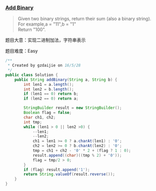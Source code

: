 ### [Add Binary](https://leetcode.com/problems/add-binary/)

> Given two binary strings, return their sum (also a binary string). <br/>
> For example,a = "11",b = "1" <br/>
> Return "100".

题目大意：实现二进制加法，字符串表示

题目难度：Easy

```java
/**
 * Created by gzdaijie on 16/5/28
 */
public class Solution {
    public String addBinary(String a, String b) {
        int len1 = a.length();
        int len2 = b.length();
        if (len1 == 0) return b;
        if (len2 == 0) return a;

        StringBuilder result = new StringBuilder();
        Boolean flag = false;
        char ch1, ch2;
        int tmp;
        while (len1 > 0 || len2 >0) {
            --len1;
            --len2;
            ch1 = len1 >= 0 ? a.charAt(len1) : '0';
            ch2 = len2 >= 0 ? b.charAt(len2) : '0';
            tmp = ch1 + ch2 - '0' * 2 + (flag ? 1 : 0);
            result.append((char)((tmp % 2) + '0'));
            flag = tmp/2 > 0;
        }
        if (flag) result.append('1');
        return String.valueOf(result.reverse());
    }
}
```